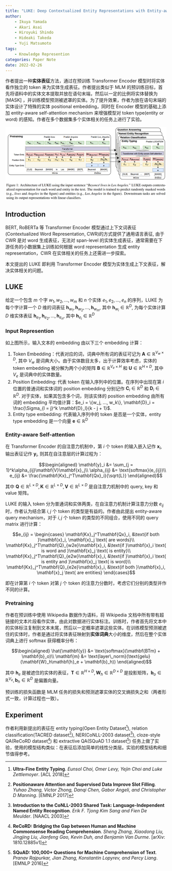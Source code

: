 ```yaml
---
title: "LUKE: Deep Contextualized Entity Representations with Entity-aware Self-attention"
author:
    - Ikuya Yamada
    - Akari Asai
    - Hiroyuki Shindo
    - Hideaki Takeda
    - Yuji Matsumoto
tags:
    - Knowledge Represention
categories: Paper Note
date: 2022-02-26
---
```


作者提出一种**实体表征**方法，通过在预训练 Transformer Encoder 模型时将实体看作独立的 token 来为实体生成表征。作者提出类似于 MLM 的预训练目标，首先将语料中的实体文本提取并放在语句末端，然后以一定的比例将实体替换为 $\text{[MASK]}$ ，并训练模型预测被遮罩的实体。为了提升效果，作者为放在语句末端的实体设计了特殊的实体 positional embedding，同时在 Encoder 模型的基础上添加 entity-aware self-attention mechanism 来增强模型对 token type(entity or word) 的感知。作者在多个数据集多个实体相关的任务上进行了实验。

![](LUKE-Deep-Contextualized-Entity-Representations-with-Entity-aware-Self-attention/1.png)

<!--more-->

## Introduction

BERT, RoBERTa 等 Transformer Encoder 模型通过上下文词表征(Contextualized Word Representation, CWR)的方式提供了通用语言表征, 由于 CWR 是对 word 生成表征，无法对 span-level 的实体生成表征，通常需要在下游任务的小数据集上训练如何根据 word representation 生成 entity representation，CWR 在实体相关的任务上还需进一步探索。

本文提出的 LUKE 即利用 Transformer Encoder 模型为实体生成上下文表征，解决实体相关的问题。

## LUKE

给定一个包含 $m$ 个字 $w_1, w_2, ..., w_m$ 和 $n$ 个实体 $e_1, e_2, ..., e_n$ 的序列，LUKE 为每个字计算一个 $D$ 维的词表征 $\mathbf{h}_{w_1}, \mathbf{h}_{w_2}, ..., \mathbf{h}_{w_m}$, 其中 $\mathbf{h}_{w_i} \in \mathbb{R}^D$, 为每个实体计算 $D$ 维实体表征 $\mathbf{h}_{e_1}, \mathbf{h}_{e_2}, ..., \mathbf{h}_{e_n}$, 其中 $\mathbf{h}_{e_i} \in \mathbb{R}^D$

### Input Represention

如上图所示，输入文本的 embedding 由以下三个 embedding 计算：

1. Token Embedding：代表对应的词，词典中所有词的表征可记为 $\mathbf{A}\in\mathbb{R}^{V_w\times D}$, 其中 $V_w$ 是词典大小。由于实体数目太多，出于计算效率考虑，实体的 token embedding 被分解为两个小的矩阵 $\mathbf{B}\in\mathbb{R}^{V_e\times H}$ 和 $\mathbf{U}\in\mathbb{R}^{H\times D}$, 其中 $V_e$ 是词典中的实体数量。
2. Position Embedding: 代表 token 在输入序列中的位置。在序列中出现在第 $i$ 位置的普通词和实体词的 position embedding 分别记作 $\mathbf{C}_i\in\mathbb{R}^D$ 和 $\mathbf{D}_i\in\mathbb{R}^D$. 对于实体，如果其包含多个词，则该实体的 position embedding 由所有词的 embedding 平均值计算：$e_i = \{w_j, ..., w_k\}, \mathbf{D}_i = \frac{\Sigma_{l = j}^k \mathbf{D}_l}{k - j + 1}$.
3. Entity type embedding: 代表输入序列中的 token 是否是一个实体，entity type embedding 是一个向量 $\mathbf{e}\in\mathbb{R}^D$

### Entity-aware Self-attention

在 Transformer Encoder 的自注意力机制中，第 $i$ 个 token 的输入嵌入记作 $\mathbf{x}_i$, 输出表征记作 $\mathbf{y}_i$, 则其在自注意层的计算过程为：

$$\begin{aligned}
    \mathbf{y}_i &= \sum_{j = 1}^k\alpha_{ij}\mathbf{V}\mathbf{x}_j\\
    \alpha_{ij} &= \text{softmax}(e_{ij})\\
    e_{ij} &= \frac{\mathbf{Kx}_j^T\mathbf{Qx}_i}{\sqrt{L}}
\end{aligned}$$

其中 $\mathbf{Q}\in\mathbb{R}^{L\times D}, \mathbf{K}\in\mathbb{R}^{L\times D}, \mathbf{V}\in\mathbb{R}^{L\times D}$ 是自注意力机制中的 query, key 和 value 矩阵。

LUKE 的输入 token 分为普通词和实体两类，在自注意力机制计算注意力分数 $e_{ij}$ 时，作者认为结合第 $i, j$ 个 token 的类型是有益的。作者由此提出 entity-aware query mechanism，对于 $i, j$ 个 token 的类型的不同组合，使用不同的 query matrix 进行计算：

$$e_{ij} = \begin{cases}
    \mathbf{Kx}_j^T\mathbf{Qx}_i, &\text{if both }\mathbf{x}_i, \mathbf{x}_j \text{ are words}\\
    \mathbf{Kx}_j^T\mathbf{Q}_{w2e}\mathbf{x}_i, &\text{if }\mathbf{x}_i \text{ is word and }\mathbf{x}_j \text{ is entity}\\
    \mathbf{Kx}_j^T\mathbf{Q}_{e2w}\mathbf{x}_i, &\text{if }\mathbf{x}_i \text{ is entity and }\mathbf{x}_j \text{ is word}\\
    \mathbf{Kx}_j^T\mathbf{Q}_{e2e}\mathbf{x}_i, &\text{if both }\mathbf{x}_i, \mathbf{x}_j \text{ are entities}
\end{cases}$$

即在计算第 $i$ 个 token 对第 $j$ 个 token 的注意力分数时，考虑它们分别的类型并作不同的计算。

### Pretraining

作者在预训练中使用 Wikipedia 数据作为语料，将 Wikipedia 文档中所有带有超链接的文本片段看作实体，由此对数据进行实体标注。训练时，作者首先将文本中的实体标注复制到文本末尾，然后以一定概率遮罩这些实体。在训练模型预测被遮住的实体时，作者是通过将实体表征映射到**实体词典**大小的维度，然后在整个实体词典上进行 softmax 获得概率分布：

$$\begin{aligned}
    \hat{\mathbf{y}} &= \text{softmax}(\mathbf{BTm} + \mathbf{b}_o)\\
    \mathbf{m} &= \text{layer\_norm}(\text{gelu}(\mathbf{W}_h\mathbf{h}_e + \mathbf{b}_h))
\end{aligned}$$

其中 $\mathbf{h}_e$ 是被遮住的实体的表征，$\mathbf{T}\in\mathbb{R}^{H\times D}, \mathbf{W}_h\in\mathbb{R}^{D\times D}$ 是投影矩阵，$\mathbf{b}_o\in\mathbb{R}^{V_e}, \mathbf{b}_h\in\mathbb{R}^D$ 是偏置向量。

预训练的损失函数是 MLM 任务的损失和预测遮罩实体的交叉熵损失之和（两者形式一致，计算过程也一致）。

## Experiment

作者利用新提出的表征在 entity typing(Open Entity Dataset[^OpenEntity]), relation classification(TACRED dataset[^TACRED]), NER(CoNLL-2003 dataset[^CoNLL-2003]), cloze-style QA(ReCoRD dataset[^ReCoRD]) 和 extractive QA(SQuAD 1.1 dataset[^SQuAD1.1]) 任务上做了实验，使用的模型结构类似：在表征后添加简单的线性分类层。实验的模型结构和细节值得参考。

[^OpenEntity]: **Ultra-Fine Entity Typing**. *Eunsol Choi, Omer Levy, Yejin Choi and Luke Zettlemoyer*. [ACL 2018]
[^TACRED]: **Positionaware Attention and Supervised Data Improve Slot Filling**. *Yuhao Zhang, Victor Zhong, Danqi Chen, Gabor Angeli, and Christopher D Manning*. [EMNLP 2017]
[^CoNLL-2003]: **Introduction to the CoNLL-2003 Shared Task: Language-Independent Named Entity Recognition**. *Erik F. Tjong Kim Sang and Fien De Meulder*. [NAACL 2003]
[^ReCoRD]: **ReCoRD: Bridging the Gap between Human and Machine Commonsense Reading Comprehension**. *Sheng Zhang, Xiaodong Liu, Jingjing Liu, Jianfeng Gao, Kevin Duh, and Benjamin Van Durme*. [arXiv: 1810.12885v1]
[^SQuAD1.1]: **SQuAD: 100,000+ Questions for Machine Comprehension of Text**. *Pranav Rajpurkar, Jian Zhang, Konstantin Lopyrev, and Percy Liang*. [EMNLP 2016]